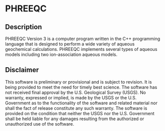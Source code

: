 # PHREEQC

## Description

PHREEQC Version 3 is a computer program written in the C++ programming language 
that is designed to perform a wide variety of aqueous geochemical calculations. 
PHREEQC implements several types of aqueous models including two ion-association aqueous models. 

## Disclaimer

This software is preliminary or provisional and is subject to revision. It is
being provided to meet the need for timely best science. The software has not
received final approval by the U.S. Geological Survey (USGS). No warranty,
expressed or implied, is made by the USGS or the U.S. Government as to the
functionality of the software and related material nor shall the fact of release
constitute any such warranty. The software is provided on the condition that
neither the USGS nor the U.S. Government shall be held liable for any damages
resulting from the authorized or unauthorized use of the software.
